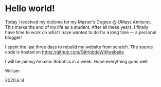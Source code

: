 # Hello world!

Today I received my diploma for my Master's Degree @ UMass Amherst. This marks the end of my life as a student. After all these years, I finally have time to work on what I have wanted to do for a long time -- a personal blogger!

I spent the last three days to rebuild my website from scratch. The source code is hosted on https://github.com/GitHubdeWill/website

I will be joining Amazon Robotics in a week. Hope everything goes well.

William

2020.6.14